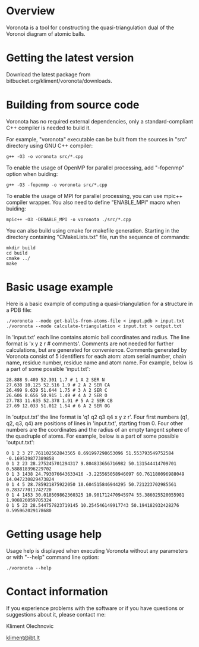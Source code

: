 # Overview

Voronota is a tool for constructing the quasi-triangulation
dual of the Voronoi diagram of atomic balls.


# Getting the latest version

Download the latest package from bitbucket.org/kliment/voronota/downloads.


# Building from source code

Voronota has no required external dependencies, only
a standard-compliant C++ compiler is needed to build it.

For example, "voronota" executable can be built from
the sources in "src" directory using GNU C++ compiler:

    g++ -O3 -o voronota src/*.cpp

To enable the usage of OpenMP for parallel processing,
add "-fopenmp" option when buiding:

    g++ -O3 -fopenmp -o voronota src/*.cpp

To enable the usage of MPI for parallel processing, you
can use mpic++ compiler wrapper. You also need to define
"ENABLE_MPI" macro when buiding:

    mpic++ -O3 -DENABLE_MPI -o voronota ./src/*.cpp
    
You can also build using cmake for makefile generation.
Starting in the directory containing "CMakeLists.txt" file,
run the sequence of commands:

    mkdir build
    cd build
    cmake ../
    make


# Basic usage example

Here is a basic example of computing a quasi-triangulation
for a structure in a PDB file:

    ./voronota --mode get-balls-from-atoms-file < input.pdb > input.txt
    ./voronota --mode calculate-triangulation < input.txt > output.txt

In 'input.txt' each line contains atomic ball coordinates and radius.
The line format is 'x y z r # comments'.
Comments are not needed for further calculations, but are generated for convenience.
Comments generated by Voronota consist of 5 identifiers for each atom:
atom serial number, chain name, residue number, residue name and atom name.
For example, below is a part of some possible 'input.txt':

    28.888 9.409 52.301 1.7 # 1 A 2 SER N
    27.638 10.125 52.516 1.9 # 2 A 2 SER CA
    26.499 9.639 51.644 1.75 # 3 A 2 SER C
    26.606 8.656 50.915 1.49 # 4 A 2 SER O
    27.783 11.635 52.378 1.91 # 5 A 2 SER CB
    27.69 12.033 51.012 1.54 # 6 A 2 SER OG

In 'output.txt' the line format is 'q1 q2 q3 q4 x y z r'.
Four first numbers (q1, q2, q3, q4) are positions of lines in 'input.txt', starting from 0.
Four other numbers are the coordinates and the radius of
an empty tangent sphere of the quadruple of atoms.
For example, below is a part of some possible 'output.txt':

    0 1 2 3 27.761102562843565 8.691997298653096 51.553793549752584 -0.169539877389858
    0 1 2 23 28.275245701294317 9.804833656716982 50.131544414709701 0.588818396229702
    0 1 3 1438 24.793076643633416 -3.225565058946097 60.761180096988049 14.047230829473824
    0 1 4 5 28.785921875922050 10.604515846944295 50.721223702985561 0.283777011742720
    0 1 4 1453 30.018509862360325 10.901712470945974 55.386025520055981 1.908826059705324
    0 1 5 23 28.544757823719145 10.254546149917743 50.194182932428276 0.595962029178680


# Getting usage help

Usage help is displayed when executing Voronota without any
parameters or with "--help" command line option:

    ./voronota --help


# Contact information

If you experience problems with the software or if you have
questions or suggestions about it, please contact me:

Kliment Olechnovic

kliment@ibt.lt
